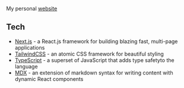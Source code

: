 My personal [website](https://caleblovell.com)

## Tech

-  [Next.js](https://nextjs.org/) - a React.js framework for building blazing fast, multi-page applications
-  [TailwindCSS](https://www.npmjs.com/package/tailwindcss) - an atomic CSS framework for beautiful styling
-  [TypeScript](https://www.npmjs.com/package/typescript) - a superset of JavaScript that adds type safetyto the language
-  [MDX](https://www.npmjs.com/package/mdx-bundler) - an extension of markdown syntax for writing content with dynamic React components
